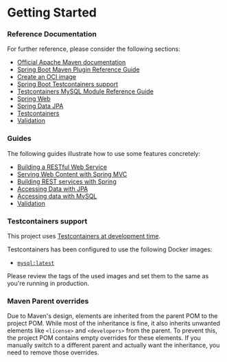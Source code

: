 # Getting Started

### Reference Documentation
For further reference, please consider the following sections:

* [Official Apache Maven documentation](https://maven.apache.org/guides/index.html)
* [Spring Boot Maven Plugin Reference Guide](https://docs.spring.io/spring-boot/3.4.2/maven-plugin)
* [Create an OCI image](https://docs.spring.io/spring-boot/3.4.2/maven-plugin/build-image.html)
* [Spring Boot Testcontainers support](https://docs.spring.io/spring-boot/3.4.2/reference/testing/testcontainers.html#testing.testcontainers)
* [Testcontainers MySQL Module Reference Guide](https://java.testcontainers.org/modules/databases/mysql/)
* [Spring Web](https://docs.spring.io/spring-boot/3.4.2/reference/web/servlet.html)
* [Spring Data JPA](https://docs.spring.io/spring-boot/3.4.2/reference/data/sql.html#data.sql.jpa-and-spring-data)
* [Testcontainers](https://java.testcontainers.org/)
* [Validation](https://docs.spring.io/spring-boot/3.4.2/reference/io/validation.html)

### Guides
The following guides illustrate how to use some features concretely:

* [Building a RESTful Web Service](https://spring.io/guides/gs/rest-service/)
* [Serving Web Content with Spring MVC](https://spring.io/guides/gs/serving-web-content/)
* [Building REST services with Spring](https://spring.io/guides/tutorials/rest/)
* [Accessing Data with JPA](https://spring.io/guides/gs/accessing-data-jpa/)
* [Accessing data with MySQL](https://spring.io/guides/gs/accessing-data-mysql/)
* [Validation](https://spring.io/guides/gs/validating-form-input/)

### Testcontainers support

This project uses [Testcontainers at development time](https://docs.spring.io/spring-boot/3.4.2/reference/features/dev-services.html#features.dev-services.testcontainers).

Testcontainers has been configured to use the following Docker images:

* [`mysql:latest`](https://hub.docker.com/_/mysql)

Please review the tags of the used images and set them to the same as you're running in production.

### Maven Parent overrides

Due to Maven's design, elements are inherited from the parent POM to the project POM.
While most of the inheritance is fine, it also inherits unwanted elements like `<license>` and `<developers>` from the parent.
To prevent this, the project POM contains empty overrides for these elements.
If you manually switch to a different parent and actually want the inheritance, you need to remove those overrides.

